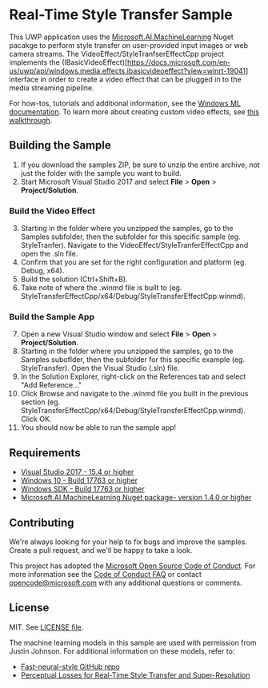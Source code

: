 # Real-Time Style Transfer Sample

This UWP application uses the [Microsoft.AI.MachineLearning](https://www.nuget.org/packages/Microsoft.AI.MachineLearning/) Nuget pacakge to perform style transfer on user-provided input images or web camera streams. 
The VideoEffect/StyleTranfserEffectCpp project implements the (IBasicVideoEffect)[https://docs.microsoft.com/en-us/uwp/api/windows.media.effects.ibasicvideoeffect?view=winrt-19041] interface in order to create a video effect that can be plugged in to the media streaming pipeline.

For how-tos, tutorials and additional information, see the [Windows ML documentation](https://docs.microsoft.com/windows/ai/).
To learn more about creating custom video effects, see [this walkthrough](https://docs.microsoft.com/en-us/windows/uwp/audio-video-camera/custom-video-effects). 

## Building the Sample
1. If you download the samples ZIP, be sure to unzip the entire archive, not just the folder with
   the sample you want to build.
2. Start Microsoft Visual Studio 2017 and select **File** \> **Open** \> **Project/Solution**.
### Build the Video Effect
3. Starting in the folder where you unzipped the samples, go to the Samples subfolder, then the
   subfolder for this specific sample (eg. StyleTranfer). Navigate to the VideoEffect/StyleTranferEffectCpp and open the .sln file. 
4. Confirm that you are set for the right configuration and platform (eg. Debug, x64).
5. Build the solution (Ctrl+Shift+B).
6. Take note of where the .winmd file is built to (eg. StyleTransferEffectCpp/x64/Debug/StyleTransferEffectCpp.winmd).
### Build the Sample App
7. Open a new Visual Studio window and select **File** \> **Open** \> **Project/Solution**.
8. Starting in the folder where you unzipped the samples, go to the Samples suboflder, then the subfolder for this specific example (eg. StyleTransfer).
    Open the Visual Studio (.sln) file.
9. In the Solution Explorer, right-click on the References tab and select "Add Reference..." 
10. Click Browse and navigate to the .winmd file you built in the previous section (eg. StyleTransferEffectCpp/x64/Debug/StyleTransferEffectCpp.winmd). Click OK. 
11. You should now be able to run the sample app!

## Requirements

- [Visual Studio 2017 - 15.4 or higher](https://developer.microsoft.com/en-us/windows/downloads)
- [Windows 10 - Build 17763 or higher](https://www.microsoft.com/en-us/software-download/windowsinsiderpreviewiso)
- [Windows SDK - Build 17763 or higher](https://www.microsoft.com/en-us/software-download/windowsinsiderpreviewSDK)
- [Microsoft.AI.MachineLearning Nuget package- version 1.4.0 or higher](https://www.nuget.org/packages/Microsoft.AI.MachineLearning/)

## Contributing

We're always looking for your help to fix bugs and improve the samples. Create a pull request, and we'll be happy to take a look.

This project has adopted the [Microsoft Open Source Code of Conduct](https://opensource.microsoft.com/codeofconduct/).
For more information see the [Code of Conduct FAQ](https://opensource.microsoft.com/codeofconduct/faq/) or
contact [opencode@microsoft.com](mailto:opencode@microsoft.com) with any additional questions or comments.

## License

MIT. See [LICENSE file](https://github.com/Microsoft/Windows-Machine-Learning/blob/master/LICENSE).

The machine learning models in this sample are used with permission from Justin Johnson.
For additional information on these models, refer to:
- [Fast-neural-style GitHub repo](https://github.com/jcjohnson/fast-neural-style)
- [Perceptual Losses for Real-Time Style Transfer and Super-Resolution](https://cs.stanford.edu/people/jcjohns/papers/eccv16/JohnsonECCV16.pdf)
